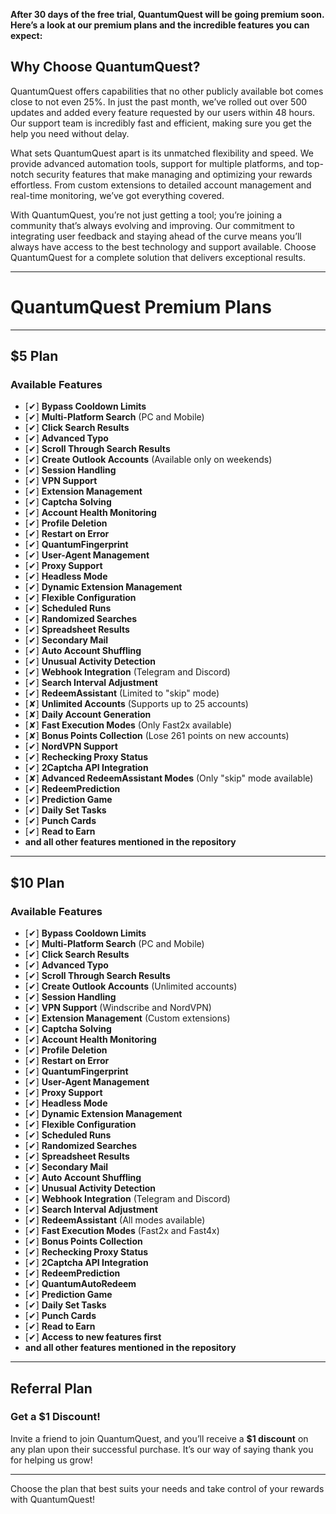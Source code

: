 
**After 30 days of the free trial, QuantumQuest will be going premium soon. Here’s a look at our premium plans and the incredible features you can expect:**

## Why Choose QuantumQuest?

QuantumQuest offers capabilities that no other publicly available bot comes close to not even 25%. In just the past month, we’ve rolled out over 500 updates and added every feature requested by our users within 48 hours. Our support team is incredibly fast and efficient, making sure you get the help you need without delay.

What sets QuantumQuest apart is its unmatched flexibility and speed. We provide advanced automation tools, support for multiple platforms, and top-notch security features that make managing and optimizing your rewards effortless. From custom extensions to detailed account management and real-time monitoring, we’ve got everything covered.

With QuantumQuest, you’re not just getting a tool; you’re joining a community that’s always evolving and improving. Our commitment to integrating user feedback and staying ahead of the curve means you’ll always have access to the best technology and support available. Choose QuantumQuest for a complete solution that delivers exceptional results.

---

# QuantumQuest Premium Plans

---

## $5 Plan

### Available Features
- [✔] **Bypass Cooldown Limits**
- [✔] **Multi-Platform Search** (PC and Mobile)
- [✔] **Click Search Results**
- [✔] **Advanced Typo**
- [✔] **Scroll Through Search Results**
- [✔] **Create Outlook Accounts** (Available only on weekends)
- [✔] **Session Handling**
- [✔] **VPN Support**
- [✔] **Extension Management**
- [✔] **Captcha Solving**
- [✔] **Account Health Monitoring**
- [✔] **Profile Deletion**
- [✔] **Restart on Error**
- [✔] **QuantumFingerprint**
- [✔] **User-Agent Management**
- [✔] **Proxy Support**
- [✔] **Headless Mode**
- [✔] **Dynamic Extension Management**
- [✔] **Flexible Configuration**
- [✔] **Scheduled Runs**
- [✔] **Randomized Searches**
- [✔] **Spreadsheet Results**
- [✔] **Secondary Mail**
- [✔] **Auto Account Shuffling**
- [✔] **Unusual Activity Detection**
- [✔] **Webhook Integration** (Telegram and Discord)
- [✔] **Search Interval Adjustment**
- [✔] **RedeemAssistant** (Limited to "skip" mode)
- [✘] **Unlimited Accounts** (Supports up to 25 accounts)
- [✘] **Daily Account Generation**
- [✘] **Fast Execution Modes** (Only Fast2x available)
- [✘] **Bonus Points Collection** (Lose 261 points on new accounts)
- [✔] **NordVPN Support**
- [✔] **Rechecking Proxy Status**
- [✔] **2Captcha API Integration**
- [✘] **Advanced RedeemAssistant Modes** (Only "skip" mode available)
- [✔] **RedeemPrediction**
- [✔] **Prediction Game**
- [✔] **Daily Set Tasks**
- [✔] **Punch Cards**
- [✔] **Read to Earn**
- **and all other features mentioned in the repository**

---

## $10 Plan

### Available Features
- [✔] **Bypass Cooldown Limits**
- [✔] **Multi-Platform Search** (PC and Mobile)
- [✔] **Click Search Results**
- [✔] **Advanced Typo**
- [✔] **Scroll Through Search Results**
- [✔] **Create Outlook Accounts** (Unlimited accounts)
- [✔] **Session Handling**
- [✔] **VPN Support** (Windscribe and NordVPN)
- [✔] **Extension Management** (Custom extensions)
- [✔] **Captcha Solving**
- [✔] **Account Health Monitoring**
- [✔] **Profile Deletion**
- [✔] **Restart on Error**
- [✔] **QuantumFingerprint**
- [✔] **User-Agent Management**
- [✔] **Proxy Support**
- [✔] **Headless Mode**
- [✔] **Dynamic Extension Management**
- [✔] **Flexible Configuration**
- [✔] **Scheduled Runs**
- [✔] **Randomized Searches**
- [✔] **Spreadsheet Results**
- [✔] **Secondary Mail**
- [✔] **Auto Account Shuffling**
- [✔] **Unusual Activity Detection**
- [✔] **Webhook Integration** (Telegram and Discord)
- [✔] **Search Interval Adjustment**
- [✔] **RedeemAssistant** (All modes available)
- [✔] **Fast Execution Modes** (Fast2x and Fast4x)
- [✔] **Bonus Points Collection**
- [✔] **Rechecking Proxy Status**
- [✔] **2Captcha API Integration**
- [✔] **RedeemPrediction**
- [✔] **QuantumAutoRedeem**
- [✔] **Prediction Game**
- [✔] **Daily Set Tasks**
- [✔] **Punch Cards**
- [✔] **Read to Earn**
- [✔] **Access to new features first**
- **and all other features mentioned in the repository**

---

## Referral Plan

### Get a $1 Discount!

Invite a friend to join QuantumQuest, and you’ll receive a **$1 discount** on any plan upon their successful purchase. It’s our way of saying thank you for helping us grow!

---

Choose the plan that best suits your needs and take control of your rewards with QuantumQuest!
